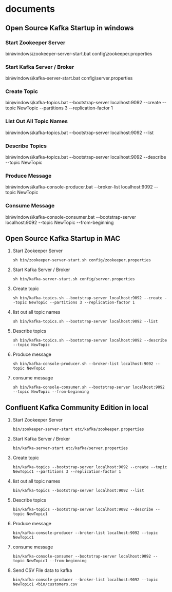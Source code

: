 # documents
## Open Source Kafka Startup in windows ##


### Start Zookeeper Server
bin\windows\zookeeper-server-start.bat config\zookeeper.properties

### Start Kafka Server / Broker
bin\windows\kafka-server-start.bat config\server.properties

### Create Topic
bin\windows\kafka-topics.bat --bootstrap-server localhost:9092 --create --topic NewTopic --partitions 3 --replication-factor 1

### List Out All Topic Names
bin\windows\kafka-topics.bat --bootstrap-server localhost:9092 --list

### Describe Topics
bin\windows\kafka-topics.bat --bootstrap-server localhost:9092 --describe --topic NewTopic

### Produce Message
bin\windows\kafka-console-producer.bat --broker-list localhost:9092 --topic NewTopic

### Consume Message
bin\windows\kafka-console-consumer.bat --bootstrap-server localhost:9092 --topic NewTopic --from-beginning



## Open Source Kafka Startup in MAC ##

1. Start Zookeeper Server

    ```sh bin/zookeeper-server-start.sh config/zookeeper.properties```

2. Start Kafka Server / Broker

    ```sh bin/kafka-server-start.sh config/server.properties```

3. Create topic

    ```sh bin/kafka-topics.sh --bootstrap-server localhost:9092 --create --topic NewTopic --partitions 3 --replication-factor 1```

4. list out all topic names

    ``` sh bin/kafka-topics.sh --bootstrap-server localhost:9092 --list ```

5. Describe topics
  
    ``` sh bin/kafka-topics.sh --bootstrap-server localhost:9092 --describe --topic NewTopic ```

6. Produce message

    ```sh bin/kafka-console-producer.sh --broker-list localhost:9092 --topic NewTopic```


7. consume message

    ``` sh bin/kafka-console-consumer.sh --bootstrap-server localhost:9092 --topic NewTopic --from-beginning ```


## Confluent Kafka Community Edition in local ##

1. Start Zookeeper Server

    ```bin/zookeeper-server-start etc/kafka/zookeeper.properties```

2. Start Kafka Server / Broker

    ```bin/kafka-server-start etc/kafka/server.properties```

3. Create topic

    ```bin/kafka-topics --bootstrap-server localhost:9092 --create --topic NewTopic1 --partitions 3 --replication-factor 1```

4. list out all topic names

    ``` bin/kafka-topics --bootstrap-server localhost:9092 --list ```

5. Describe topics
  
    ``` bin/kafka-topics --bootstrap-server localhost:9092 --describe --topic NewTopic1 ```

6. Produce message

    ```bin/kafka-console-producer --broker-list localhost:9092 --topic NewTopic1```


7. consume message

    ```bin/kafka-console-consumer --bootstrap-server localhost:9092 --topic NewTopic1 --from-beginning ```
    
8. Send CSV File data to kafka    

   ```bin/kafka-console-producer --broker-list localhost:9092 --topic NewTopic1 <bin/customers.csv```
   
   

